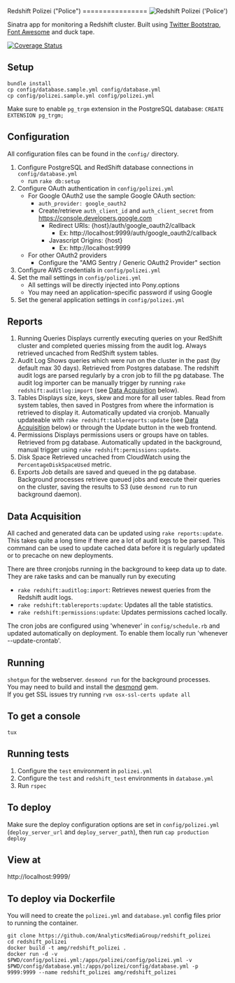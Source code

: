 <img src="https://s3.amazonaws.com/amg-public/github/polizei.png" align="right" alt="Redshift Polizei ('Police')" />
Redshift Polizei ("Police")
================

Sinatra app for monitoring a Redshift cluster. Built using [Twitter Bootstrap](http://getbootstrap.com/), [Font Awesome](http://fortawesome.github.io/Font-Awesome/) and duck tape.

[![Coverage Status](https://coveralls.io/repos/AnalyticsMediaGroup/redshift_polizei/badge.svg?branch=origin%2Fmaster&service=github)](https://coveralls.io/github/AnalyticsMediaGroup/redshift_polizei?branch=origin%2Fmaster)

Setup
---------------------
```
bundle install
cp config/database.sample.yml config/database.yml
cp config/polizei.sample.yml config/polizei.yml
```
Make sure to enable `pg_trgm` extension in the PostgreSQL database: `CREATE EXTENSION pg_trgm;`

Configuration
---------------------
All configuration files can be found in the `config/` directory.

1. Configure PostgreSQL and RedShift database connections in `config/database.yml`
	- run `rake db:setup`
2. Configure OAuth authentication in `config/polizei.yml`
    - For Google OAuth2 use the sample Google OAuth section:
        - `auth_provider: google_oauth2`
        - Create/retrieve `auth_client_id` and `auth_client_secret` from https://console.developers.google.com
            - Redirect URIs: {host}/auth/google_oauth2/callback
                - Ex: http://localhost:9999/auth/google_oauth2/callback
            - Javascript Origins: {host}
                - Ex: http://localhost:9999
    - For other OAuth2 providers
        - Configure the "AMG Sentry / Generic OAuth2 Provider" section
3. Configure AWS credentials in `config/polizei.yml`
4. Set the mail settings in `config/polizei.yml`
    - All settings will be directly injected into Pony.options
	- You may need an application-specific password if using Google
5. Set the general application settings in `config/polizei.yml`

Reports
---------------------
1. Running Queries
Displays currently executing queries on your RedShift cluster and completed queries missing from the audit log. Always retrieved uncached from RedShift system tables.
2. Audit Log
Shows queries which were run on the cluster in the past (by default max 30 days). Retrieved from Postgres database. The redshift audit logs are parsed regularly by a cron job to fill the pg database. The audit log importer can be manually trigger by running `rake redshift:auditlog:import` (see [Data Acquisition](#data-acquisition) below).
3. Tables
Displays size, keys, skew and more for all user tables. Read from system tables, then saved in Postgres from where the information is retrieved to display it. Automatically updated via cronjob. Manually updateable with `rake redshift:tablereports:update` (see [Data Acquisition](#data-acquisition) below) or through the Update button in the web frontend.
4. Permissions
Displays permissions users or groups have on tables. Retrieved from pg database. Automatically updated in the background, manual trigger using `rake redshift:permissions:update`.
5. Disk Space
Retrieved uncached from CloudWatch using the `PercentageDiskSpaceUsed` metric.
6. Exports
Job details are saved and queued in the pg database. Background processes retrieve queued jobs and execute their queries on the cluster, saving the results to S3 (use `desmond run` to run background daemon).

Data Acquisition
---------------------
All cached and generated data can be updated using `rake reports:update`. This takes quite a long time if there are a lot of audit logs to be parsed. This command can be used to update cached data before it is regularly updated or to precache on new deployments.

There are three cronjobs running in the background to keep data up to date. They are rake tasks and can be manually run by executing

- `rake redshift:auditlog:import`: Retrieves newest queries from the Redshift audit logs.
- `rake redshift:tablereports:update`: Updates all the table statistics.
- `rake redshift:permissions:update`: Updates permissions cached locally.

The cron jobs are configured using 'whenever' in `config/schedule.rb` and updated automatically on deployment. To enable them locally run 'whenever --update-crontab'.

Running
---------------------
`shotgun` for the webserver. `desmond run` for the background processes.
<br>You may need to build and install the [desmond](https://github.com/AnalyticsMediaGroup/desmond) gem.
<br>If you get SSL issues try running `rvm osx-ssl-certs update all`

To get a console
---------------------
`tux`

Running tests
---------------------
1. Configure the `test` environment in `polizei.yml`
2. Configure the `test` and `redshift_test` environments in `database.yml`
3. Run `rspec`

To deploy
---------------------
Make sure the deploy configuration options are set in `config/polizei.yml` (`deploy_server_url` and `deploy_server_path`), then run `cap production deploy`

View at
---------------------
http://localhost:9999/

To deploy via Dockerfile
---------------------
You will need to create the `polizei.yml` and `database.yml` config files prior to running the container.

```
git clone https://github.com/AnalyticsMediaGroup/redshift_polizei
cd redshift_polizei
docker build -t amg/redshift_polizei .
docker run -d -v $PWD/config/polizei.yml:/apps/polizei/config/polizei.yml -v $PWD/config/database.yml:/apps/polizei/config/database.yml -p 9999:9999 --name redshift_polizei amg/redshift_polizei
```
